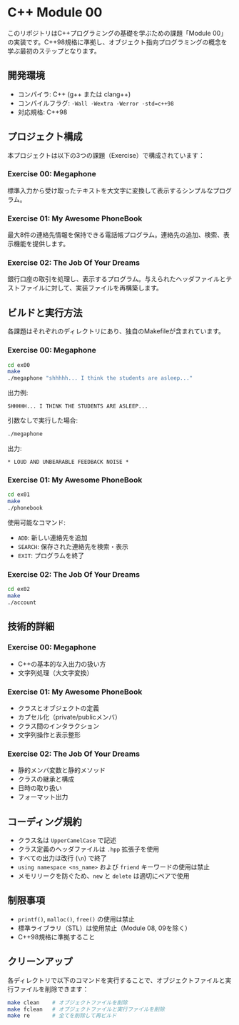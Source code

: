 # C++ Module 00

このリポジトリはC++プログラミングの基礎を学ぶための課題「Module 00」の実装です。C++98規格に準拠し、オブジェクト指向プログラミングの概念を学ぶ最初のステップとなります。

## 開発環境

- コンパイラ: C++ (g++ または clang++)
- コンパイルフラグ: `-Wall -Wextra -Werror -std=c++98`
- 対応規格: C++98

## プロジェクト構成

本プロジェクトは以下の3つの課題（Exercise）で構成されています：

### Exercise 00: Megaphone
標準入力から受け取ったテキストを大文字に変換して表示するシンプルなプログラム。

### Exercise 01: My Awesome PhoneBook
最大8件の連絡先情報を保持できる電話帳プログラム。連絡先の追加、検索、表示機能を提供します。

### Exercise 02: The Job Of Your Dreams
銀行口座の取引を処理し、表示するプログラム。与えられたヘッダファイルとテストファイルに対して、実装ファイルを再構築します。

## ビルドと実行方法

各課題はそれぞれのディレクトリにあり、独自のMakefileが含まれています。

### Exercise 00: Megaphone

```bash
cd ex00
make
./megaphone "shhhhh... I think the students are asleep..."
```

出力例:
```
SHHHHH... I THINK THE STUDENTS ARE ASLEEP...
```

引数なしで実行した場合:
```bash
./megaphone
```

出力:
```
* LOUD AND UNBEARABLE FEEDBACK NOISE *
```

### Exercise 01: My Awesome PhoneBook

```bash
cd ex01
make
./phonebook
```

使用可能なコマンド:
- `ADD`: 新しい連絡先を追加
- `SEARCH`: 保存された連絡先を検索・表示
- `EXIT`: プログラムを終了

### Exercise 02: The Job Of Your Dreams

```bash
cd ex02
make
./account
```

## 技術的詳細

### Exercise 00: Megaphone
- C++の基本的な入出力の扱い方
- 文字列処理（大文字変換）

### Exercise 01: My Awesome PhoneBook
- クラスとオブジェクトの定義
- カプセル化（private/publicメンバ）
- クラス間のインタラクション
- 文字列操作と表示整形

### Exercise 02: The Job Of Your Dreams
- 静的メンバ変数と静的メソッド
- クラスの継承と構成
- 日時の取り扱い
- フォーマット出力

## コーディング規約

- クラス名は `UpperCamelCase` で記述
- クラス定義のヘッダファイルは `.hpp` 拡張子を使用
- すべての出力は改行 (`\n`) で終了
- `using namespace <ns_name>` および `friend` キーワードの使用は禁止
- メモリリークを防ぐため、`new` と `delete` は適切にペアで使用

## 制限事項

- `printf()`, `malloc()`, `free()` の使用は禁止
- 標準ライブラリ（STL）は使用禁止（Module 08, 09を除く）
- C++98規格に準拠すること

## クリーンアップ

各ディレクトリで以下のコマンドを実行することで、オブジェクトファイルと実行ファイルを削除できます：

```bash
make clean    # オブジェクトファイルを削除
make fclean   # オブジェクトファイルと実行ファイルを削除
make re       # 全てを削除して再ビルド
```